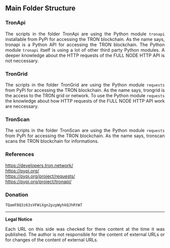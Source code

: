 ## Main Folder Structure

### TronApi

<p align="justify">
The scripts in the folder TronApi are using the Python module <code>tronapi</code> installable from PyPi for accessing the TRON blockchain. As the name says, tronapi is a Python API for accessing the TRON blockchain. The Python module <code>tronapi</code> itself is using a lot of other third party Python modules. A deeper knowledge about the HTTP requests of the FULL NODE HTTP API is not neccessary.
</p>

### TronGrid

<p align="justify">
The scripts in the folder TronGrid are using the Python module <code>requests</code> from PyPi for accessing the TRON blockchain. As the name says, trongrid is the access to the TRON grid or network. To use the Python module <code>requests</code> the knowledge about how HTTP requests of the FULL NODE HTTP API work are neccessary.
</p>

### TronScan

<p align="justify">
The scripts in the folder TronScan are using the Python module <code>requests</code> from PyPi for accessing the TRON blockchain. As the name says, tronscan scans the TRON blockchain for informations.
</p>

### References

https://developers.tron.network/<br>
https://pypi.org/<br>
https://pypi.org/project/requests/<br>
https://pypi.org/project/tronapi/<br>

### Donation

<div class="snippet-clipboard-content position-relative overflow-auto" data-snippet-clipboard-copy-content="TQamF8Q3z63sVFWiXgn2pzpWyhkQJhRtW7"><pre><code>TQamF8Q3z63sVFWiXgn2pzpWyhkQJhRtW7</code></pre></div>

<hr>

<b>Legal Notice</b>

<p align="justify">Each URL on this side was checked for there content at the time it was published. The author is not responsible for the content of external URLs or for changes of the content of external URLs.</p>


